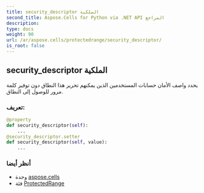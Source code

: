 ```yaml
---
title: security_descriptor الملكية
second_title: Aspose.Cells for Python via .NET API المراجع
description:
type: docs
weight: 90
url: /ar/aspose.cells/protectedrange/security_descriptor/
is_root: false
---
```

##  security_descriptor الملكية

يحدد واصف الأمان حسابات المستخدمين الذين يمكنهم تحرير هذا النطاق دون توفير كلمة مرور للوصول إلى النطاق.
###  تعريف:
```python
@property
def security_descriptor(self):
    ...
@security_descriptor.setter
def security_descriptor(self, value):
    ...
```

###  أنظر أيضا
* وحدة [aspose.cells](../../)
* فئة [ProtectedRange](/cells/python-net/ar/aspose.cells/protectedrange)
